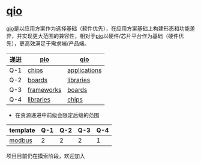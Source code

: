 ﻿# [qio](https://doc.os-q.com)

[qio](https://github.com/OS-Q/qio)是以应用方案作为选择基础（软件优先），在应用方案基础上构建形态和功能差异，并实现更大范围的兼容性，相对于[pio](https://github.com/OS-Q/pio)以硬件/芯片平台作为基础（硬件优先），更高效满足于需求端/产品端。

| 递进 | [pio](https://github.com/OS-Q/pio) | [qio](https://github.com/OS-Q/qio) |
| ----- | ---------- | ---------- |
| Q-1 | [chips](https://github.com/OS-Q/chips) | [applications](https://github.com/OS-Q/applications) |
| Q-2 | [boards](https://github.com/OS-Q/boards) | [libraries](https://github.com/OS-Q/libraries)  |
| Q-3 | [frameworks](https://github.com/OS-Q/frameworks) | [boards](https://github.com/OS-Q/boards) |
| Q-4 | [libraries](https://github.com/OS-Q/libraries) | [chips](https://github.com/OS-Q/chips) |

* 在资源递进中前级会限定后级的范围


| template | Q-1 | Q-2 | Q-3 | Q-4 |
| ----- | ---------- | ---------- | ---------- | ---------- |
| [modbus](https://github.com/OS-Q/template-modbus) | 2 | 2 | 2 | 1 |


项目目前仍在摸索阶段，欢迎加入

